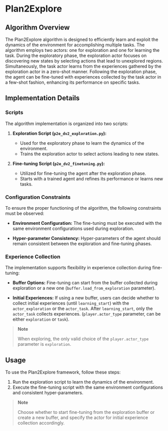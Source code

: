 # Plan2Explore
## Algorithm Overview

The Plan2Explore algorithm is designed to efficiently learn and exploit the dynamics of the environment for accomplishing multiple tasks. The algorithm employs two actors: one for exploration and one for learning the task. During the exploratory phase, the exploration actor focuses on discovering new states by selecting actions that lead to unexplored regions. Simultaneously, the task actor learns from the experiences gathered by the exploration actor in a zero-shot manner. Following the exploration phase, the agent can be fine-tuned with experiences collected by the task actor in a few-shot fashion, enhancing its performance on specific tasks.

## Implementation Details

### Scripts

The algorithm implementation is organized into two scripts:

1. **Exploration Script (`p2e_dv2_exploration.py`):**
   - Used for the exploratory phase to learn the dynamics of the environment.
   - Trains the exploration actor to select actions leading to new states.

2. **Fine-tuning Script (`p2e_dv2_finetuning.py`):**
   - Utilized for fine-tuning the agent after the exploration phase.
   - Starts with a trained agent and refines its performance or learns new tasks.
   
### Configuration Constraints

To ensure the proper functioning of the algorithm, the following constraints must be observed:

- **Environment Configuration:** The fine-tuning must be executed with the same environment configurations used during exploration.

- **Hyper-parameter Consistency:** Hyper-parameters of the agent should remain consistent between the exploration and fine-tuning phases.

### Experience Collection

The implementation supports flexibility in experience collection during fine-tuning:

- **Buffer Options:** Fine-tuning can start from the buffer collected during exploration or a new one (`buffer.load_from_exploration` parameter).

- **Initial Experiences:** If using a new buffer, users can decide whether to collect initial experiences (until `learning_start`) with the `actor_exploration` or the `actor_task`. After `learning_start`, only the `actor_task` collects experiences. (`player.actor_type` parameter, can be either `exploration` or `task`).

> **Note**
>
> When exploring, the only valid choice of the `player.actor_type` parameter is `exploration`.

## Usage

To use the Plan2Explore framework, follow these steps:

1. Run the exploration script to learn the dynamics of the environment.
2. Execute the fine-tuning script with the same environment configurations and consistent hyper-parameters.

> **Note**
>
> Choose whether to start fine-tuning from the exploration buffer or create a new buffer, and specify the actor for initial experience collection accordingly.